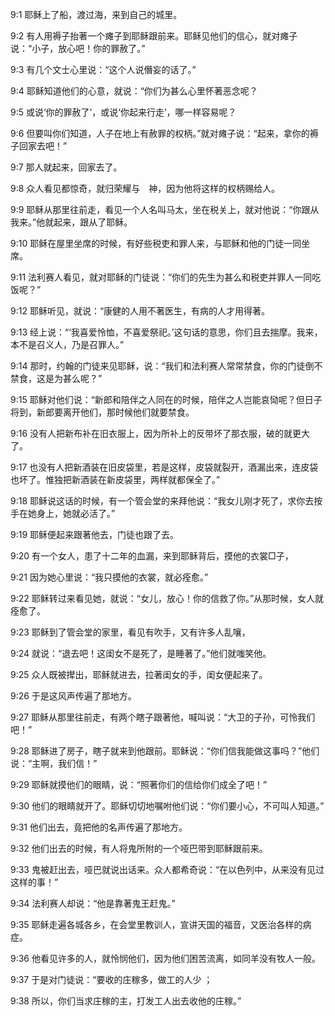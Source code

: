 <a id="1"></a>9:1  耶稣上了船，渡过海，来到自己的城里。　  

<a id="2"></a>9:2  有人用褥子抬著一个瘫子到耶稣跟前来。耶稣见他们的信心，就对瘫子说：“小子，放心吧！你的罪赦了。”  

<a id="3"></a>9:3  有几个文士心里说：“这个人说僭妄的话了。”  

<a id="4"></a>9:4  耶稣知道他们的心意，就说：“你们为甚么心里怀著恶念呢？  

<a id="5"></a>9:5  或说‘你的罪赦了’，或说‘你起来行走’，哪一样容易呢？  

<a id="6"></a>9:6  但要叫你们知道，人子在地上有赦罪的权柄。”就对瘫子说：“起来，拿你的褥子回家去吧！”  

<a id="7"></a>9:7  那人就起来，回家去了。  

<a id="8"></a>9:8  众人看见都惊奇，就归荣耀与　神，因为他将这样的权柄赐给人。  

<a id="9"></a>9:9  耶稣从那里往前走，看见一个人名叫马太，坐在税关上，就对他说：“你跟从我来。”他就起来，跟从了耶稣。  

<a id="10"></a>9:10  耶稣在屋里坐席的时候，有好些税吏和罪人来，与耶稣和他的门徒一同坐席。  

<a id="11"></a>9:11  法利赛人看见，就对耶稣的门徒说：“你们的先生为甚么和税吏并罪人一同吃饭呢？”  

<a id="12"></a>9:12  耶稣听见，就说：“康健的人用不著医生，有病的人才用得著。  

<a id="13"></a>9:13  经上说：“‘我喜爱怜恤，不喜爱祭祀。’这句话的意思，你们且去揣摩。我来，本不是召义人，乃是召罪人。”  

<a id="14"></a>9:14  那时，约翰的门徒来见耶稣，说：“我们和法利赛人常常禁食，你的门徒倒不禁食，这是为甚么呢？”  

<a id="15"></a>9:15  耶稣对他们说：“新郎和陪伴之人同在的时候，陪伴之人岂能哀恸呢？但日子将到，新郎要离开他们，那时候他们就要禁食。  

<a id="16"></a>9:16  没有人把新布补在旧衣服上，因为所补上的反带坏了那衣服，破的就更大了。  

<a id="17"></a>9:17  也没有人把新酒装在旧皮袋里，若是这样，皮袋就裂开，酒漏出来，连皮袋也坏了。惟独把新酒装在新皮袋里，两样就都保全了。”  

<a id="18"></a>9:18  耶稣说这话的时候，有一个管会堂的来拜他说：“我女儿刚才死了，求你去按手在她身上，她就必活了。”  

<a id="19"></a>9:19  耶稣便起来跟著他去，门徒也跟了去。  

<a id="20"></a>9:20  有一个女人，患了十二年的血漏，来到耶稣背后，摸他的衣裳□子，  

<a id="21"></a>9:21  因为她心里说：“我只摸他的衣裳，就必痊愈。”  

<a id="22"></a>9:22  耶稣转过来看见她，就说：“女儿，放心！你的信救了你。”从那时候，女人就痊愈了。  

<a id="23"></a>9:23  耶稣到了管会堂的家里，看见有吹手，又有许多人乱嚷，  

<a id="24"></a>9:24  就说：“退去吧！这闺女不是死了，是睡著了。”他们就嗤笑他。  

<a id="25"></a>9:25  众人既被撵出，耶稣就进去，拉著闺女的手，闺女便起来了。  

<a id="26"></a>9:26  于是这风声传遍了那地方。  

<a id="27"></a>9:27  耶稣从那里往前走，有两个瞎子跟著他，喊叫说：“大卫的子孙，可怜我们吧！”  

<a id="28"></a>9:28  耶稣进了房子，瞎子就来到他跟前。耶稣说：“你们信我能做这事吗？”他们说：“主啊，我们信！”  

<a id="29"></a>9:29  耶稣就摸他们的眼睛，说：“照著你们的信给你们成全了吧！”  

<a id="30"></a>9:30  他们的眼睛就开了。耶稣切切地嘱咐他们说：“你们要小心，不可叫人知道。”  

<a id="31"></a>9:31  他们出去，竟把他的名声传遍了那地方。  

<a id="32"></a>9:32  他们出去的时候，有人将鬼所附的一个哑巴带到耶稣跟前来。  

<a id="33"></a>9:33  鬼被赶出去，哑巴就说出话来。众人都希奇说：“在以色列中，从来没有见过这样的事！”  

<a id="34"></a>9:34  法利赛人却说：“他是靠著鬼王赶鬼。”  

<a id="35"></a>9:35  耶稣走遍各城各乡，在会堂里教训人，宣讲天国的福音，又医治各样的病症。  

<a id="36"></a>9:36  他看见许多的人，就怜悯他们，因为他们困苦流离，如同羊没有牧人一般。  

<a id="37"></a>9:37  于是对门徒说：“要收的庄稼多，做工的人少 ；  

<a id="38"></a>9:38  所以，你们当求庄稼的主，打发工人出去收他的庄稼。”  
